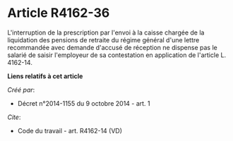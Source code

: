 # Article R4162-36

L'interruption de la prescription par l'envoi à la caisse chargée de la liquidation des pensions de retraite du régime
général d'une lettre recommandée avec demande d'accusé de réception ne dispense pas le salarié de saisir l'employeur de sa
contestation en application de l'article L. 4162-14.

**Liens relatifs à cet article**

_Créé par_:

  - Décret n°2014-1155 du 9 octobre 2014 - art. 1

_Cite_:

  - Code du travail - art. R4162-14 (VD)
